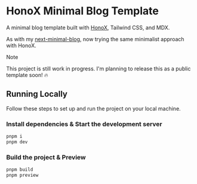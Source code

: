 # HonoX Minimal Blog Template

A minimal blog template built with [HonoX](https://github.com/honojs/honox), Tailwind CSS, and MDX.

As with my [next-minimal-blog](https://github.com/cakegaly/next-minimal-blog), now trying the same minimalist approach with HonoX.

> [!NOTE]
> This project is still work in progress. I'm planning to release this as a public template soon! 🔥

## Running Locally

Follow these steps to set up and run the project on your local machine.

### Install dependencies & Start the development server

```sh
pnpm i
pnpm dev
```

### Build the project & Preview

```sh
pnpm build
pnpm preview
```
